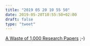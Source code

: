 ```yaml
---
title: "2019 05 20 10 55 50"
date: 2019-05-20T10:55:50+02:00
draft: false
type: "tweet"
---
```

[A Waste of 1,000 Research Papers](https://www.theatlantic.com/science/archive/2019/05/waste-1000-studies/589684/) ;-)
